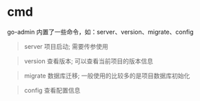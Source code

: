 # cmd

go-admin 内置了一些命令，如：server、version、migrate、config

> server 项目启动; 需要传参使用

> version 查看版本; 可以查看当前项目的版本信息

> migrate 数据库迁移; 一般使用的比较多的是项目数据库初始化

> config 查看配置信息
